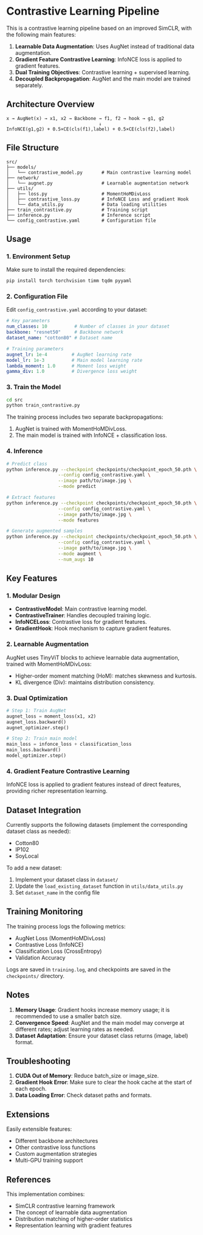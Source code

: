 # Contrastive Learning Pipeline

This is a contrastive learning pipeline based on an improved SimCLR, with the following main features:

1. **Learnable Data Augmentation**: Uses AugNet instead of traditional data augmentation.
2. **Gradient Feature Contrastive Learning**: InfoNCE loss is applied to gradient features.
3. **Dual Training Objectives**: Contrastive learning + supervised learning.
4. **Decoupled Backpropagation**: AugNet and the main model are trained separately.

## Architecture Overview

```
x → AugNet(x) → x1, x2 → Backbone → f1, f2 → hook → g1, g2
                                  ↓
InfoNCE(g1,g2) + 0.5×CE(cls(f1),label) + 0.5×CE(cls(f2),label)
```

## File Structure

```
src/
├── models/
│   └── contrastive_model.py       # Main contrastive learning model
├── network/
│   └── augnet.py                  # Learnable augmentation network
├── utils/
│   ├── loss.py                    # MomentHoMDivLoss
│   ├── contrastive_loss.py        # InfoNCE Loss and gradient Hook
│   └── data_utils.py              # Data loading utilities
├── train_contrastive.py           # Training script
├── inference.py                   # Inference script
└── config_contrastive.yaml        # Configuration file
```

## Usage

### 1. Environment Setup

Make sure to install the required dependencies:
```bash
pip install torch torchvision timm tqdm pyyaml
```

### 2. Configuration File

Edit `config_contrastive.yaml` according to your dataset:

```yaml
# Key parameters
num_classes: 10          # Number of classes in your dataset
backbone: "resnet50"     # Backbone network
dataset_name: "cotton80" # Dataset name

# Training parameters
augnet_lr: 1e-4         # AugNet learning rate
model_lr: 1e-3          # Main model learning rate
lambda_moment: 1.0      # Moment loss weight
gamma_div: 1.0          # Divergence loss weight
```

### 3. Train the Model

```bash
cd src
python train_contrastive.py
```

The training process includes two separate backpropagations:
1. AugNet is trained with MomentHoMDivLoss.
2. The main model is trained with InfoNCE + classification loss.

### 4. Inference

```bash
# Predict class
python inference.py --checkpoint checkpoints/checkpoint_epoch_50.pth \
                   --config config_contrastive.yaml \
                   --image path/to/image.jpg \
                   --mode predict

# Extract features
python inference.py --checkpoint checkpoints/checkpoint_epoch_50.pth \
                   --config config_contrastive.yaml \
                   --image path/to/image.jpg \
                   --mode features

# Generate augmented samples
python inference.py --checkpoint checkpoints/checkpoint_epoch_50.pth \
                   --config config_contrastive.yaml \
                   --image path/to/image.jpg \
                   --mode augment \
                   --num_augs 10
```

## Key Features

### 1. Modular Design

- **ContrastiveModel**: Main contrastive learning model.
- **ContrastiveTrainer**: Handles decoupled training logic.
- **InfoNCELoss**: Contrastive loss for gradient features.
- **GradientHook**: Hook mechanism to capture gradient features.

### 2. Learnable Augmentation

AugNet uses TinyViT blocks to achieve learnable data augmentation, trained with MomentHoMDivLoss:
- Higher-order moment matching (HoM): matches skewness and kurtosis.
- KL divergence (Div): maintains distribution consistency.

### 3. Dual Optimization

```python
# Step 1: Train AugNet
augnet_loss = moment_loss(x1, x2)
augnet_loss.backward()
augnet_optimizer.step()

# Step 2: Train main model
main_loss = infonce_loss + classification_loss
main_loss.backward()
model_optimizer.step()
```

### 4. Gradient Feature Contrastive Learning

InfoNCE loss is applied to gradient features instead of direct features, providing richer representation learning.

## Dataset Integration

Currently supports the following datasets (implement the corresponding dataset class as needed):
- Cotton80
- IP102
- SoyLocal

To add a new dataset:
1. Implement your dataset class in `dataset/`
2. Update the `load_existing_dataset` function in `utils/data_utils.py`
3. Set `dataset_name` in the config file

## Training Monitoring

The training process logs the following metrics:
- AugNet Loss (MomentHoMDivLoss)
- Contrastive Loss (InfoNCE)
- Classification Loss (CrossEntropy)
- Validation Accuracy

Logs are saved in `training.log`, and checkpoints are saved in the `checkpoints/` directory.

## Notes

1. **Memory Usage**: Gradient hooks increase memory usage; it is recommended to use a smaller batch size.
2. **Convergence Speed**: AugNet and the main model may converge at different rates; adjust learning rates as needed.
3. **Dataset Adaptation**: Ensure your dataset class returns (image, label) format.

## Troubleshooting

1. **CUDA Out of Memory**: Reduce batch_size or image_size.
2. **Gradient Hook Error**: Make sure to clear the hook cache at the start of each epoch.
3. **Data Loading Error**: Check dataset paths and formats.

## Extensions

Easily extensible features:
- Different backbone architectures
- Other contrastive loss functions
- Custom augmentation strategies
- Multi-GPU training support

## References

This implementation combines:
- SimCLR contrastive learning framework
- The concept of learnable data augmentation
- Distribution matching of higher-order statistics
- Representation learning with gradient features


